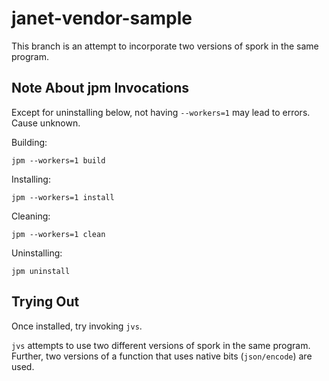 # janet-vendor-sample

This branch is an attempt to incorporate two versions of spork in the
same program.

## Note About jpm Invocations

Except for uninstalling below, not having `--workers=1` may lead to
errors.  Cause unknown.

Building:

```
jpm --workers=1 build
```

Installing:

```
jpm --workers=1 install
```

Cleaning:

```
jpm --workers=1 clean
```

Uninstalling:

```
jpm uninstall
```

## Trying Out

Once installed, try invoking `jvs`.

`jvs` attempts to use two different versions of spork in the same
program.  Further, two versions of a function that uses native bits
(`json/encode`) are used.

